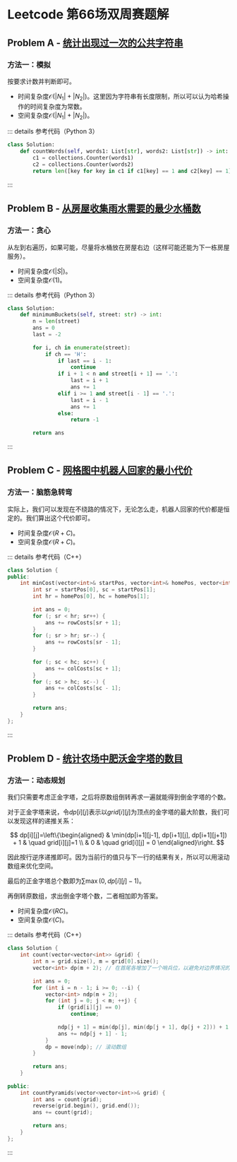 # Leetcode 第66场双周赛题解

## Problem A - [统计出现过一次的公共字符串](https://leetcode.cn/problems/count-common-words-with-one-occurrence/)

### 方法一：模拟

按要求计数并判断即可。

- 时间复杂度$\mathcal{O}(|N_1|+|N_2|)$。这里因为字符串有长度限制，所以可以认为哈希操作的时间复杂度为常数。
- 空间复杂度$\mathcal{O}(|N_1|+|N_2|)$。

::: details 参考代码（Python 3）

```python
class Solution:
    def countWords(self, words1: List[str], words2: List[str]) -> int:
        c1 = collections.Counter(words1)
        c2 = collections.Counter(words2)
        return len([key for key in c1 if c1[key] == 1 and c2[key] == 1])
```

:::


## Problem B - [从房屋收集雨水需要的最少水桶数](https://leetcode.cn/problems/minimum-number-of-buckets-required-to-collect-rainwater-from-houses/)

### 方法一：贪心

从左到右遍历，如果可能，尽量将水桶放在房屋右边（这样可能还能为下一栋房屋服务）。

- 时间复杂度$\mathcal{O}(|S|)$。
- 空间复杂度$\mathcal{O}(1)$。

::: details 参考代码（Python 3）

```python
class Solution:
    def minimumBuckets(self, street: str) -> int:
        n = len(street)
        ans = 0
        last = -2
        
        for i, ch in enumerate(street):
            if ch == 'H':
                if last == i - 1:
                    continue
                if i + 1 < n and street[i + 1] == '.':
                    last = i + 1
                    ans += 1
                elif i >= 1 and street[i - 1] == '.':
                    last = i - 1
                    ans += 1
                else:
                    return -1
                    
        return ans
```

:::

## Problem C - [网格图中机器人回家的最小代价](https://leetcode.cn/problems/minimum-cost-homecoming-of-a-robot-in-a-grid/)

### 方法一：脑筋急转弯

实际上，我们可以发现在不绕路的情况下，无论怎么走，机器人回家的代价都是恒定的。我们算出这个代价即可。

- 时间复杂度$\mathcal{O}(R+C)$。
- 空间复杂度$\mathcal{O}(R+C)$。

::: details 参考代码（C++）

```cpp
class Solution {
public:
    int minCost(vector<int>& startPos, vector<int>& homePos, vector<int>& rowCosts, vector<int>& colCosts) {
        int sr = startPos[0], sc = startPos[1];
        int hr = homePos[0], hc = homePos[1];
        
        int ans = 0;
        for (; sr < hr; sr++) {
            ans += rowCosts[sr + 1];
        }
        for (; sr > hr; sr--) {
            ans += rowCosts[sr - 1];
        }
        
        for (; sc < hc; sc++) {
            ans += colCosts[sc + 1];
        }
        for (; sc > hc; sc--) {
            ans += colCosts[sc - 1];
        }
        
        return ans;
    }
};
```

:::

## Problem D - [统计农场中肥沃金字塔的数目](https://leetcode.cn/problems/count-fertile-pyramids-in-a-land/)

### 方法一：动态规划

我们只需要考虑正金字塔，之后将原数组倒转再求一遍就能得到倒金字塔的个数。

对于正金字塔来说，令$dp[i][j]$表示以$grid[i][j]$为顶点的金字塔的最大阶数，我们可以发现这样的递推关系：

$$
dp[i][j]=\left\{\begin{aligned}
& \min(dp[i+1][j-1], dp[i+1][j], dp[i+1][j+1]) + 1 & \quad grid[i][j]=1 \\
& 0 & \quad grid[i][j] = 0
\end{aligned}\right.
$$

因此按行逆序递推即可。因为当前行的值只与下一行的结果有关，所以可以用滚动数组来优化空间。

最后的正金字塔总个数即为$\sum \max(0, dp[i][j]-1)$。

再倒转原数组，求出倒金字塔个数，二者相加即为答案。

- 时间复杂度$\mathcal{O}(RC)$。
- 空间复杂度$\mathcal{O}(C)$。

::: details 参考代码（C++）

```cpp
class Solution {
    int count(vector<vector<int>> &grid) {
        int n = grid.size(), m = grid[0].size();
        vector<int> dp(m + 2); // 在首尾各增加了一个哨兵位，以避免对边界情况的讨论。
        
        int ans = 0;
        for (int i = n - 1; i >= 0; --i) {
            vector<int> ndp(m + 2);
            for (int j = 0; j < m; ++j) {
                if (grid[i][j] == 0)
                    continue;
                
                ndp[j + 1] = min(dp[j], min(dp[j + 1], dp[j + 2])) + 1;
                ans += ndp[j + 1] - 1;
            }
            dp = move(ndp); // 滚动数组
        }
        
        return ans;
    }
    
public:
    int countPyramids(vector<vector<int>>& grid) {
        int ans = count(grid);
        reverse(grid.begin(), grid.end());
        ans += count(grid);
        
        return ans;
    }
};
```

:::

<Utterances />
